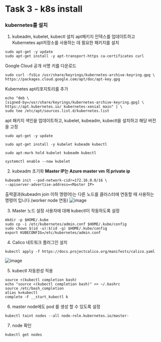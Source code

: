 # Task 3 - k8s install

###  kubernetes를 설치

1. kubeadm, kubelet, kubectl 설치
apt패키지 인덱스를 업데이트하고 Kubernetes apt저장소를 사용하는 데 필요한 패키지를 설치

```
sudo apt-get -y update
sudo apt-get install -y apt-transport-https ca-certificates curl
```
Google Cloud 공개 서명 키를 다운로드

```
sudo curl -fsSLo /usr/share/keyrings/kubernetes-archive-keyring.gpg \
https://packages.cloud.google.com/apt/doc/apt-key.gpg
```
Kubernetes apt리포지토리를 추가

```
echo "deb \
[signed-by=/usr/share/keyrings/kubernetes-archive-keyring.gpg] \
https://apt.kubernetes.io/ kubernetes-xenial main" | \
sudo tee /etc/apt/sources.list.d/kubernetes.list
```
apt 패키지 색인을 업데이트하고, kubelet, kubeadm, kubectl을 설치하고 해당 버전을 고정

```
sudo apt-get -y update
```
```
sudo apt-get install -y kubelet kubeadm kubectl
```
```
sudo apt-mark hold kubelet kubeadm kubectl
```
```
systemctl enable --now kubelet
```

2. kubeadm 초기화   **Master IP는 Azure master vm 의 private ip**

```
kubeadm init --pod-network-cidr=172.16.0.0/16 \
--apiserver-advertise-address=<Master IP>
```
출력결과(kubeadm join 이하 명령어)는 다른 노드를 클러스터에 연동할 때 사용하는 명령어 입니다.(worker node 연동)
![image](https://user-images.githubusercontent.com/92773629/137877948-678049de-4e17-4e11-be31-00daee62ef62.png)

3. Master 노드 설정
사용자에 대해 kubectl이 작동하도록 설정
```
mkdir -p $HOME/.kube
sudo cp -i /etc/kubernetes/admin.conf $HOME/.kube/config
sudo chown $(id -u):$(id -g) $HOME/.kube/config
export KUBECONFIG=/etc/kubernetes/admin.conf
```

4. Calico 네트워크 플러그인 설치
```
kubectl apply -f https://docs.projectcalico.org/manifests/calico.yaml
```
![image](https://user-images.githubusercontent.com/92773629/137878112-476a8d5f-9399-46a9-acaa-5be0a5c0af84.png)

5. kubectl 자동완성 적용
```
source <(kubectl completion bash)
echo "source <(kubectl completion bash)" >> ~/.bashrc
source /etc/bash_completion
alias k=kubectl
complete -F __start_kubectl k
```
6. master node에도 pod 를 생성 할 수 있도록 설정
```
kubectl taint nodes --all node-role.kubernetes.io/master-
```

7. node 확인
```
kubectl get nodes
```
